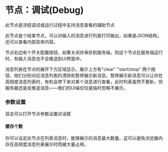 节点：调试(Debug)
==

此节点是流程调试或运行过程中支持消息查看的辅助节点

此节点是个结束节点，可以对输入的消息进行列表打印输出，如果是JSON结构，还可以查看内部具体内容。

节点右边有个开关配置按钮，如果关闭并保存到服务端，则这个节点在服务端运行时，有输入消息也不会推送到UI界面中。

消息列表在节点的展开下方区域显示。展示上方有"clear" "start/stop"
两个按钮，他们分别对应消息列表的清除和暂停展示新消息。暂停展示新消息可以让你在高频度消息列表时，有机会停下来对某个消息进行查看，此时列表虽然不更新，但服务器还是会推送消息——我们的UI端仅仅是临时忽略不展示。

### 参数设置

双击可以打开节点参数设置对话框

#### 缓存个数

你可以设定此节点在列表消息时，能够展示的消息最大数量。这可以避免浏览器内存在高频度消息列表展示时而被大量占用。



